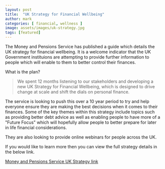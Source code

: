 ```yaml
---
layout: post
title:  "UK Strategy for Financial Wellbeing"
author: mark
categories: [ financial, wellness ]
image: assets/images/uk-strategy.jpg
tags: [featured]
---
```

The Money and Pensions Service has published a guide which details the UK strategy for financial wellbeing. It is a welcome indicator that the UK Government instituions are attempting to provide further information to people which will enable to them to better control their finances.

What is the plan?

> We spent 12 months listening to our stakeholders and developing a new UK Strategy for Financial Wellbeing, which is designed to drive change at scale and shift the dials on personal finance. 

The service is looking to push this over a 10 year period to try and help everyone ensure they are making the best decisions when it comes to their finances. Some of the key themes within this strategy include topics such as providing better debt advice as well as enabling people to have more of a "Future Focus" which will hopefully allow people to better prepare for later in life financial considerations.

They are also looking to provide online webinars for people across the UK.

If you would like to learn more then you can view the full strategy details in the below link.

[Money and Pensions Service UK Strategy link](https://moneyandpensionsservice.org.uk/uk-strategy-for-financial-wellbeing/) 
